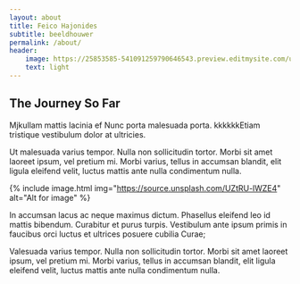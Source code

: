 ```yaml
---
layout: about
title: Feico Hajonides
subtitle: beeldhouwer
permalink: /about/
header:
    image: https://25853585-541091259790646543.preview.editmysite.com/uploads/2/5/8/5/25853585/visie_orig.jpg
    text: light
---
```


## The Journey So Far
Mjkullam mattis lacinia ef Nunc porta malesuada porta. kkkkkkEtiam tristique vestibulum dolor at ultricies.

Ut malesuada varius tempor. Nulla non sollicitudin tortor. Morbi sit amet laoreet ipsum, vel pretium mi. Morbi varius, tellus in accumsan blandit, elit ligula eleifend velit, luctus mattis ante nulla condimentum nulla.

{% include image.html img="https://source.unsplash.com/UZtRU-lWZE4" alt="Alt for image" %}

In accumsan lacus ac neque maximus dictum. Phasellus eleifend leo id mattis bibendum. Curabitur et purus turpis. Vestibulum ante ipsum primis in faucibus orci luctus et ultrices posuere cubilia Curae;

Valesuada varius tempor. Nulla non sollicitudin tortor. Morbi sit amet laoreet ipsum, vel pretium mi. Morbi varius, tellus in accumsan blandit, elit ligula eleifend velit, luctus mattis ante nulla condimentum nulla.
